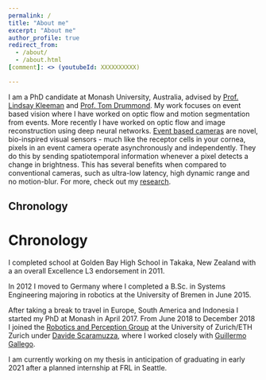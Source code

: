 ```yaml
---
permalink: /
title: "About me"
excerpt: "About me"
author_profile: true
redirect_from: 
  - /about/
  - /about.html
[comment]: <> (youtubeId: XXXXXXXXXX)

---
```


I am a PhD candidate at Monash University, Australia, advised by [Prof. Lindsay Kleeman](https://scholar.google.com.au/citations?user=Q590I6YAAAAJ&hl=en) and [Prof. Tom Drummond](https://scholar.google.com.au/citations?user=6sWGL5wAAAAJ&hl=en). My work focuses on event based vision where I have worked on optic flow and motion segmentation from events. More recently I have worked on optic flow and image reconstruction using deep neural networks. [Event based cameras](https://en.wikipedia.org/wiki/Event_camera) are novel, bio-inspired visual sensors - much like the receptor cells in your cornea, pixels in an event camera operate asynchronously and independently. They do this by sending spatiotemporal information whenever a pixel detects a change in brightness. This has several benefits when compared to conventional cameras, such as ultra-low latency, high dynamic range and no motion-blur. For more, check out my [research](https://timostoff.github.io/publications/).

[comment]: <> ({% include youtubePlayer.html id=page.youtubeId %})

## Chronology
Chronology
======
I completed school at Golden Bay High School in Takaka, New Zealand with a an overall Excellence L3 endorsement in 2011.

In 2012 I moved to Germany where I completed a B.Sc. in Systems Engineering majoring in robotics at the University of Bremen in June 2015.

After taking a break to travel in Europe, South America and Indonesia I started my PhD at Monash in April 2017. From June 2018 to December 2018 I joined the <a href="http://rpg.ifi.uzh.ch/" target="_blank">Robotics and Perception Group</a> at the University of Zurich/ETH Zurich under [Davide Scaramuzza](https://scholar.google.com/citations?user=SC9wV2kAAAAJ&hl=en), where I worked closely with [Guillermo Gallego](https://scholar.google.com/citations?user=v0_XxF0AAAAJ&hl=en).

I am currently working on my thesis in anticipation of graduating in early 2021 after a planned internship at FRL in Seattle.
